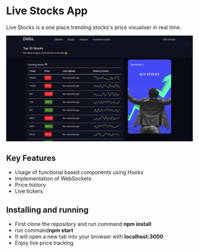 # Live Stocks App

Live Stocks is a one place trending stocks's price visualiser in real time.

![Screenshot](Screenshot.png)
## Key Features

* Usage of functional based components using Hooks
* Implementation of WebSockets
* Price history
* Live tickers

## Installing and running

* First clone the repository and run command **npm install**
* run command**npm start**
* It will open a new tab into your browser with **localhost:3000**
* Enjoy live price tracking
